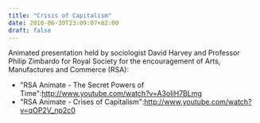 ```yaml
---
title: "Crisis of Capitalism"
date: 2010-06-30T23:09:07+02:00
draft: false
---
```


Animated presentation held by sociologist David Harvey and Professor Philip Zimbardo for Royal Society for the
encouragement of Arts, Manufactures and Commerce (RSA):


* "RSA Animate - The Secret Powers of Time":<http://www.youtube.com/watch?v=A3oIiH7BLmg>
* "RSA Animate - Crises of Capitalism":<http://www.youtube.com/watch?v=qOP2V_np2c0>


